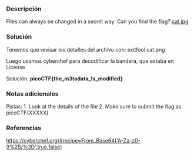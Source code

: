 
### Descripción 
Files can always be changed in a secret way. Can you find the flag? [cat.jpg](https://mercury.picoctf.net/static/d1375e383810d8d957c04eef9e345732/cat.jpg)

### Solución
Tenemos que revisar los detalles del archivo con:
	exitfool cat.png 

Luego usamos cyberchef para decodificar la bandera, que estaba en License 

Solución: **picoCTF{the_m3tadata_1s_modified}**
### Notas adicionales
Pistas: 
	1. Look at the details of the file
	2. Make sure to submit the flag as picoCTF{XXXXX}

### Referencias 
https://cyberchef.org/#recipe=From_Base64('A-Za-z0-9%2B/%3D',true,false)
